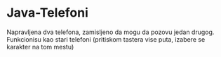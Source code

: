 # Java-Telefoni
Napravljena dva telefona, zamisljeno da mogu da pozovu jedan drugog. Funkcionisu kao stari telefoni (pritiskom tastera vise puta, izabere se karakter na tom mestu)
